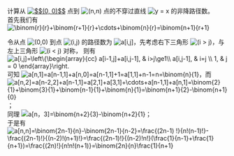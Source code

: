 计算从 <a href="https://www.codecogs.com/eqnedit.php?latex=$$(0,&space;0)$$" target="_blank"><img src="https://latex.codecogs.com/gif.latex?$$(0,&space;0)$$" title="$$(0, 0)$$" /></a> 
点到 <img src="https://latex.codecogs.com/gif.latex?(n,n)" title="(n,n)" /> 点的不穿过直线 <img src="https://latex.codecogs.com/gif.latex?y&space;=&space;x" title="y = x" /> 的非降路径数。<br>
首先我们有 <br>
	<img src="https://latex.codecogs.com/gif.latex?\binom{r}{r}&plus;\binom{r&plus;1}{r}&plus;\cdots&plus;\binom{n}{r}=\binom{n&plus;1}{r&plus;1}" title="\binom{r}{r}+\binom{r+1}{r}+\cdots+\binom{n}{r}=\binom{n+1}{r+1}" /><br>

令从点 <img src="https://latex.codecogs.com/gif.latex?(0,0)" title="(0,0)" /> 到点 <img src="https://latex.codecogs.com/gif.latex?(i,j)" title="(i,j)" />  的路径数为 <img src="https://latex.codecogs.com/gif.latex?a[i,j]" title="a[i,j]" />，先考虑右下三角形 <img src="https://latex.codecogs.com/gif.latex?(i&space;>&space;j)" title="(i > j)" />，与左上三角形 <img src="https://latex.codecogs.com/gif.latex?(i&space;<&space;j)" title="(i < j)" /> 对称， 则有 <img src="https://latex.codecogs.com/gif.latex?a[i,j]=\left\{\begin{array}{cc}&space;a[i-1,j]&plus;a[i,j-1],&space;&&space;i>j\ge1\\&space;a[i,j-1],&space;&&space;i=j&space;\\&space;1,&space;&&space;j&space;=&space;0&space;\end{array}\right." title="a[i,j]=\left\{\begin{array}{cc} a[i-1,j]+a[i,j-1], & i>j\ge1\\ a[i,j-1], & i=j \\ 1, & j = 0 \end{array}\right." /><br>
	可知 <img src="https://latex.codecogs.com/gif.latex?a[n,1]=a[n-1,1]&plus;a[n,0]=a[n-1,1]&plus;1=a[1,1]&plus;n-1=n=\binom{n}{1}" title="a[n,1]=a[n-1,1]+a[n,0]=a[n-1,1]+1=a[1,1]+n-1=n=\binom{n}{1}" />，而 <img src="https://latex.codecogs.com/gif.latex?a[n,2]=a[n-2,2]&plus;a[n-1,1]=a[2,1]&plus;a[3,1]&plus;\cdots&plus;a[n-1,1]&plus;a[n,1]=\binom{2}{1}&plus;\binom{3}{1}&plus;\binom{n-1}{1}&plus;\binom{n}{1}=\binom{n&plus;1}{2}-\binom{n&plus;1}{0}" title="a[n,2]=a[n-2,2]+a[n-1,1]=a[2,1]+a[3,1]+\cdots+a[n-1,1]+a[n,1]=\binom{2}{1}+\binom{3}{1}+\binom{n-1}{1}+\binom{n}{1}=\binom{n+1}{2}-\binom{n+1}{0}" />；<br>
	同理 <img src="https://latex.codecogs.com/gif.latex?a[n，3]=\binom{n&plus;2}{3}-\binom{n&plus;2}{1}" title="a[n，3]=\binom{n+2}{3}-\binom{n+2}{1}" />；<br>
	于是有 <img src="https://latex.codecogs.com/gif.latex?a[n,n]=\binom{2n-1}{n}-\binom{2n-1}{n-2}=\frac{(2n-1)&space;!}{n!(n-1)!}-\frac{(2n-1)!}{(n-2)!(n&plus;1)!}=\frac{(2n-1)!}{(n-2)!n!}(\frac{1}{n-1}&plus;\frac{1}{n&plus;1})=\frac{(2n)!}{n!n!(n&plus;1)}=\binom{2n}{n}\frac{1}{n&plus;1}" title="a[n,n]=\binom{2n-1}{n}-\binom{2n-1}{n-2}=\frac{(2n-1) !}{n!(n-1)!}-\frac{(2n-1)!}{(n-2)!(n+1)!}=\frac{(2n-1)!}{(n-2)!n!}(\frac{1}{n-1}+\frac{1}{n+1})=\frac{(2n)!}{n!n!(n+1)}=\binom{2n}{n}\frac{1}{n+1}" />


